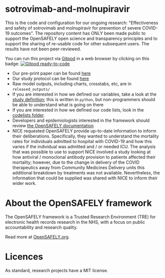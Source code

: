 # sotrovimab-and-molnupiravir

This is the code and configuration for our ongoing research: "Effectiveness and safety of sotrovimab and molnupiravir for prevention of severe COVID-19 outcomes". The repository content has ONLY been made public to support the OpenSAFELY open science and transparency principles and to support the sharing of re-usable code for other subsequent users. The results have not been peer-reviewed.

You can run this project via [Gitpod](https://gitpod.io) in a web browser by clicking on this badge: [![Gitpod ready-to-code](https://img.shields.io/badge/Gitpod-ready--to--code-908a85?logo=gitpod)](https://gitpod.io/#https://github.com/lshbz1/sotrovimab-and-molnupiravir)

* Our pre-print paper can be found [here](https://doi.org/10.1101/2022.05.22.22275417)
* Our study protocol can be found [here](https://github.com/opensafely/sotrovimab-and-molnupiravir/blob/main/docs/OpenSAFELY%20Protocol_sotrovimab%20and%20molnupiravir_Git.pdf)
* Raw model outputs, including charts, crosstabs, etc, are in `released_outputs/`
* If you are interested in how we defined our variables, take a look at the [study definition](analysis/study_definition.py); this is written in `python`, but non-programmers should be able to understand what is going on there
* If you are interested in how we defined our code lists, look in the [codelists folder](./codelists/).
* Developers and epidemiologists interested in the framework should review [the OpenSAFELY documentation](https://docs.opensafely.org)
* NICE requested OpenSAFELY provide up-to-date information to inform their deliberations. Specifically, they wanted to understand the mortality rates for individuals admitted to hospital with COVID-19 and how this varies if the individual was admitted and / or needed ICU. The analysis that was possible to use to support NICE involved a study looking at how antiviral / monoclonal antibody provision to patients affected their mortality; however, due to the change in delivery of the COVID therapeutics away from Community Medicines Delivery units this additional breakdown by treatments was not available. Nevertheless, the information that could be supplied was shared with NICE to inform their wider work.


# About the OpenSAFELY framework

The OpenSAFELY framework is a Trusted Research Environment (TRE) for electronic
health records research in the NHS, with a focus on public accountability and
research quality.

Read more at [OpenSAFELY.org](https://opensafely.org).

# Licences
As standard, research projects have a MIT license. 
